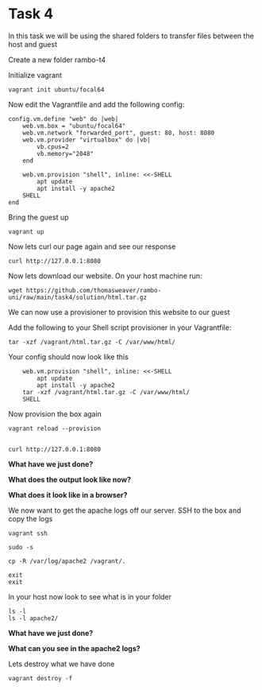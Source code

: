 # Task 4
In this task we will be using the shared folders to transfer files between the host and guest

Create a new folder rambo-t4

Initialize vagrant

```
vagrant init ubuntu/focal64
```

Now edit the Vagrantfile and add the following config:

```
config.vm.define "web" do |web|
    web.vm.box = "ubuntu/focal64"
    web.vm.network "forwarded_port", guest: 80, host: 8080
    web.vm.provider "virtualbox" do |vb|
        vb.cpus=2
        vb.memory="2048"
    end

    web.vm.provision "shell", inline: <<-SHELL
        apt update
        apt install -y apache2
    SHELL
end
```

Bring the guest up

```
vagrant up
```

Now lets curl our page again and see our response

```
curl http://127.0.0.1:8080
```

Now lets download our website. On your host machine run:

```
wget https://github.com/thomasweaver/rambo-uni/raw/main/task4/solution/html.tar.gz
```

We can now use a provisioner to provision this website to our guest

Add the following to your Shell script provisioner in your Vagrantfile:

```
tar -xzf /vagrant/html.tar.gz -C /var/www/html/
```

Your config should now look like this

```
    web.vm.provision "shell", inline: <<-SHELL
        apt update
        apt install -y apache2
	tar -xzf /vagrant/html.tar.gz -C /var/www/html/
    SHELL
```

Now provision the box again

```
vagrant reload --provision


curl http://127.0.0.1:8080
```

**What have we just done?**

**What does the output look like now?**

**What does it look like in a browser?**

We now want to get the apache logs off our server.
SSH to the box and copy the logs

```
vagrant ssh

sudo -s

cp -R /var/log/apache2 /vagrant/.

exit
exit
```

In your host now look to see what is in your folder

```
ls -l 
ls -l apache2/
```

**What have we just done?**

**What can you see in the apache2 logs?**

Lets destroy what we have done

```
vagrant destroy -f
```
